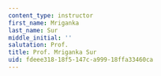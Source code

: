 ```yaml
---
content_type: instructor
first_name: Mriganka
last_name: Sur
middle_initial: ''
salutation: Prof.
title: Prof. Mriganka Sur
uid: fdeee318-18f5-147c-a999-18ffa33460ca
---
```

